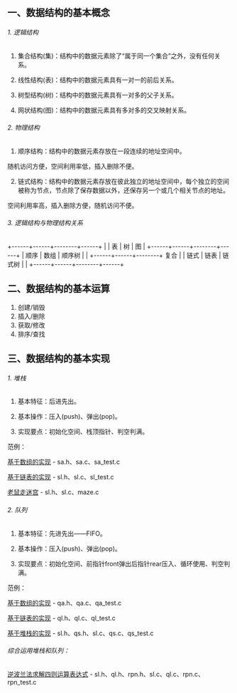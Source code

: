 ## 一、数据结构的基本概念

###### 1. 逻辑结构

1) 集合结构(集)：结构中的数据元素除了“属于同一个集合”之外，没有任何关系。

2) 线性结构(表)：结构中的数据元素具有一对一的前后关系。

3) 树型结构(树)：结构中的数据元素具有一对多的父子关系。

4) 网状结构(图)：结构中的数据元素具有多对多的交叉映射关系。

###### 2. 物理结构

1) 顺序结构：结构中的数据元素存放在一段连续的地址空间中。

随机访问方便，空间利用率低，插入删除不便。

2) 链式结构：结构中的数据元素存放在彼此独立的地址空间中，每个独立的空间被称为节点，节点除了保存数据以外，还保存另一个或几个相关节点的地址。

空间利用率高，插入删除方便，随机访问不便。

###### 3. 逻辑结构与物理结构关系

+------+------+--------+------+
|      |  表  |   树   |  图  |
+------+------+--------+------+
| 顺序 | 数组 | 顺序树 |      |
+------+------+--------+ 复合 |
| 链式 | 链表 | 链式树 |      |
+------+------+--------+------+

## 二、数据结构的基本运算

1. 创建/销毁
2. 插入/删除
3. 获取/修改
4. 排序/查找

## 三、数据结构的基本实现

###### 1. 堆栈

1) 基本特征：后进先出。

2) 基本操作：压入(push)、弹出(pop)。

3) 实现要点：初始化空间、栈顶指针、判空判满。

范例：

[基于数组的实现](https://github.com/DuffAb/funny_shit/tree/master/DataStructure/Sample/STACK/ImplementByArray) - sa.h、sa.c、sa_test.c

[基于链表的实现](https://github.com/DuffAb/funny_shit/tree/master/DataStructure/Sample/STACK/ImplementByList) - sl.h、sl.c、sl_test.c

[老鼠走迷宫](https://github.com/DuffAb/funny_shit/tree/master/DataStructure/Sample/STACK/ImplementByList) - sl.h、sl.c、maze.c

###### 2. 队列

1) 基本特征：先进先出——FIFO。

2) 基本操作：压入(push)、弹出(pop)。

3) 实现要点：初始化空间、前指针front弹出后指针rear压入、循环使用、判空判满。

范例：

[基于数组的实现](https://github.com/DuffAb/funny_shit/tree/master/DataStructure/Sample/STACK/ImplementByList) - qa.h、qa.c、qa_test.c

[基于链表的实现](https://github.com/DuffAb/funny_shit/tree/master/DataStructure/Sample/STACK/ImplementByList) - ql.h、ql.c、ql_test.c

[基于堆栈的实现](https://github.com/DuffAb/funny_shit/tree/master/DataStructure/Sample/STACK/ImplementByList) - sl.h、qs.h、sl.c、qs.c、qs_test.c

###### 综合运用堆栈和队列：

[逆波兰法求解四则运算表达式](https://github.com/DuffAb/funny_shit/tree/master/DataStructure/Sample/STACK/ImplementByList) - sl.h、ql.h、rpn.h、sl.c、ql.c、rpn.c、rpn_test.c
